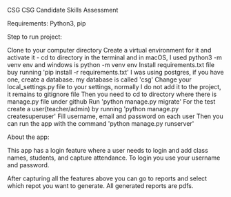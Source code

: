 CSG
CSG Candidate Skills Assessment

Requirements:
Python3, pip

Step to run project:

Clone to your computer directory
Create a virtual environment for it and activate it - cd to directory in the terminal and in macOS, I used python3 -m venv env and windows is python -m venv env
Install requirements.txt file buy running 'pip install -r requirements.txt'
I was using postgres, if you have one, create a database. my database is called 'csg'
Change your local_settings.py file to your settings, normally I do not add it to the project, it remains to gitignore file
Then you need to cd to directory where there is manage.py file under github
Run 'python manage.py migrate'
For the test create a user(teacher/admin) by running 'python manage.py createsuperuser'
Fill username, email and password on each user
Then you can run the app with the command 'python manage.py runserver'

About the app:

This app has a login feature where a user needs to login and add class names, students, and capture attendance. To login you use your username and password. 

After capturing all the features above you can go to reports and select which repot you want to generate.
All generated reports are pdfs.
